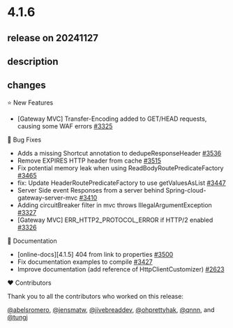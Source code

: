 # 4.1.6

## release on 20241127
## description
## changes
⭐ New Features

* [Gateway MVC] Transfer-Encoding added to GET/HEAD requests, causing some WAF errors <a href="https://github.com/spring-cloud/spring-cloud-gateway/issues/3325" data-hovercard-type="issue" data-hovercard-url="/spring-cloud/spring-cloud-gateway/issues/3325/hovercard">#3325</a>

🐞 Bug Fixes

* Adds a missing Shortcut annotation to dedupeResponseHeader <a href="https://github.com/spring-cloud/spring-cloud-gateway/pull/3536" data-hovercard-type="pull_request" data-hovercard-url="/spring-cloud/spring-cloud-gateway/pull/3536/hovercard">#3536</a>
* Remove EXPIRES HTTP header from cache <a href="https://github.com/spring-cloud/spring-cloud-gateway/pull/3515" data-hovercard-type="pull_request" data-hovercard-url="/spring-cloud/spring-cloud-gateway/pull/3515/hovercard">#3515</a>
* Fix potential memory leak when using ReadBodyRoutePredicateFactory <a href="https://github.com/spring-cloud/spring-cloud-gateway/pull/3465" data-hovercard-type="pull_request" data-hovercard-url="/spring-cloud/spring-cloud-gateway/pull/3465/hovercard">#3465</a>
* fix: Update HeaderRoutePredicateFactory to use getValuesAsList <a href="https://github.com/spring-cloud/spring-cloud-gateway/pull/3447" data-hovercard-type="pull_request" data-hovercard-url="/spring-cloud/spring-cloud-gateway/pull/3447/hovercard">#3447</a>
* Server Side event Responses from a server behind Spring-cloud-gateway-server-mvc <a href="https://github.com/spring-cloud/spring-cloud-gateway/issues/3410" data-hovercard-type="issue" data-hovercard-url="/spring-cloud/spring-cloud-gateway/issues/3410/hovercard">#3410</a>
* Adding circuitBreaker filter in mvc throws IllegalArgumentException <a href="https://github.com/spring-cloud/spring-cloud-gateway/issues/3327" data-hovercard-type="issue" data-hovercard-url="/spring-cloud/spring-cloud-gateway/issues/3327/hovercard">#3327</a>
* [Gateway MVC] ERR_HTTP2_PROTOCOL_ERROR if HTTP/2 enabled <a href="https://github.com/spring-cloud/spring-cloud-gateway/issues/3326" data-hovercard-type="issue" data-hovercard-url="/spring-cloud/spring-cloud-gateway/issues/3326/hovercard">#3326</a>

📔 Documentation

* [online-docs][4.1.5] 404 from link to properties <a href="https://github.com/spring-cloud/spring-cloud-gateway/issues/3500" data-hovercard-type="issue" data-hovercard-url="/spring-cloud/spring-cloud-gateway/issues/3500/hovercard">#3500</a>
* Fix documentation examples to compile <a href="https://github.com/spring-cloud/spring-cloud-gateway/pull/3427" data-hovercard-type="pull_request" data-hovercard-url="/spring-cloud/spring-cloud-gateway/pull/3427/hovercard">#3427</a>
* Improve documentation (add reference of HttpClientCustomizer) <a href="https://github.com/spring-cloud/spring-cloud-gateway/issues/2623" data-hovercard-type="issue" data-hovercard-url="/spring-cloud/spring-cloud-gateway/issues/2623/hovercard">#2623</a>

❤️ Contributors

Thank you to all the contributors who worked on this release:

<a class="user-mention notranslate" data-hovercard-type="user" data-hovercard-url="/users/abelsromero/hovercard" data-octo-click="hovercard-link-click" data-octo-dimensions="link_type:self" href="https://github.com/abelsromero">@abelsromero</a>, <a class="user-mention notranslate" data-hovercard-type="user" data-hovercard-url="/users/jensmatw/hovercard" data-octo-click="hovercard-link-click" data-octo-dimensions="link_type:self" href="https://github.com/jensmatw">@jensmatw</a>, <a class="user-mention notranslate" data-hovercard-type="user" data-hovercard-url="/users/jivebreaddev/hovercard" data-octo-click="hovercard-link-click" data-octo-dimensions="link_type:self" href="https://github.com/jivebreaddev">@jivebreaddev</a>, <a class="user-mention notranslate" data-hovercard-type="user" data-hovercard-url="/users/ohprettyhak/hovercard" data-octo-click="hovercard-link-click" data-octo-dimensions="link_type:self" href="https://github.com/ohprettyhak">@ohprettyhak</a>, <a class="user-mention notranslate" data-hovercard-type="user" data-hovercard-url="/users/qnnn/hovercard" data-octo-click="hovercard-link-click" data-octo-dimensions="link_type:self" href="https://github.com/qnnn">@qnnn</a>, and <a class="user-mention notranslate" data-hovercard-type="user" data-hovercard-url="/users/tungj/hovercard" data-octo-click="hovercard-link-click" data-octo-dimensions="link_type:self" href="https://github.com/tungj">@tungj</a>

